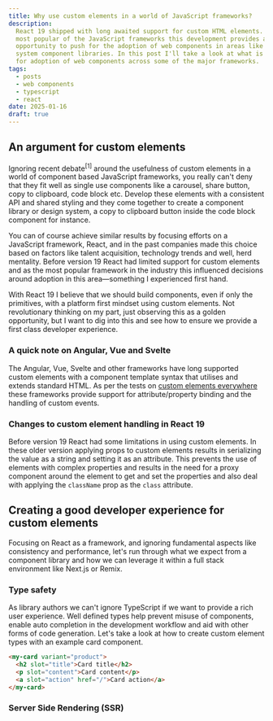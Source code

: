 ```yaml
---
title: Why use custom elements in a world of JavaScript frameworks?
description:
  React 19 shipped with long awaited support for custom HTML elements. Being the
  most popular of the JavaScript frameworks this development provides an
  opportunity to push for the adoption of web components in areas like design
  system component libraries. In this post I'll take a look at what is needed
  for adoption of web components across some of the major frameworks.
tags:
  - posts
  - web components
  - typescript
  - react
date: 2025-01-16
draft: true
---
```


## An argument for custom elements

Ignoring recent debate<sup>[1]</sup> around the usefulness of custom elements in
a world of component based JavaScript frameworks, you really can't deny that
they fit well as single use components like a carousel, share button, copy to
clipboard, code block etc. Develop these elements with a consistent API and
shared styling and they come together to create a component library or design
system, a copy to clipboard button inside the code block component for instance.

You can of course achieve similar results by focusing efforts on a JavaScript
framework, React, and in the past companies made this choice based on factors
like talent acquisition, technology trends and well, herd mentality. Before
version 19 React had limited support for custom elements and as the most popular
framework in the industry this influenced decisions around adoption in this
area&mdash;something I experienced first hand.

With React 19 I believe that we should build components, even if only the
primitives, with a platform first mindset using custom elements. Not
revolutionary thinking on my part, just observing this as a golden opportunity,
but I want to dig into this and see how to ensure we provide a first class
developer experience.

### A quick note on Angular, Vue and Svelte

The Angular, Vue, Svelte and other frameworks have long supported custom
elements with a component template syntax that utilises and extends standard
HTML. As per the tests on [custom elements
everywhere][custom-elements-everywhere] these frameworks provide support for
attribute/property binding and the handling of custom events.

### Changes to custom element handling in React 19

Before version 19 React had some limitations in using custom elements. In these
older version applying props to custom elements results in serializing the value
as a string and setting it as an attribute. This prevents the use of elements
with complex properties and results in the need for a proxy component around the
element to get and set the properties and also deal with applying the
`className` prop as the `class` attribute.

## Creating a good developer experience for custom elements

Focusing on React as a framework, and ignoring fundamental aspects like
consistency and performance, let's run through what we expect from a component
library and how we can leverage it within a full stack environment like Next.js
or Remix.

### Type safety

As library authors we can't ignore TypeScript if we want to provide a rich user
experience. Well defined types help prevent misuse of components, enable auto
completion in the development workflow and aid with other forms of code
generation. Let's take a look at how to create custom element types with an
example card component.

```html
<my-card variant="product">
  <h2 slot="title">Card title</h2>
  <p slot="content">Card content</p>
  <a slot="action" href="/">Card action</a>
</my-card>
```

### Server Side Rendering (SSR)

[custom-elements-everywhere]: https://custom-elements-everywhere.com/
[react]: https://react.dev/learn
[nextjs]: https://nextjs.org/docs/app/getting-started/installation
[use-client]: https://react.dev/reference/rsc/use-client
[matt-pocock]: https://www.mattpocock.com/
[github-discussion]:
  https://github.com/DefinitelyTyped/DefinitelyTyped/discussions/71395
